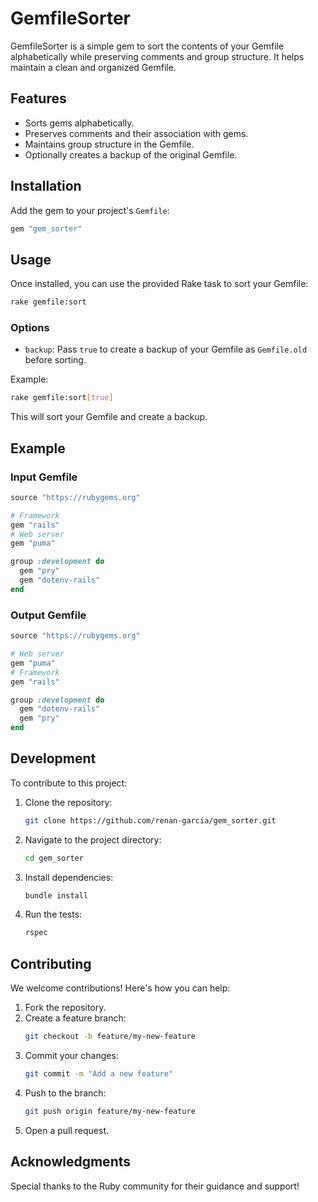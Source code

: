 # GemfileSorter

GemfileSorter is a simple gem to sort the contents of your Gemfile alphabetically while preserving comments and group structure. It helps maintain a clean and organized Gemfile.

## Features
* Sorts gems alphabetically.
* Preserves comments and their association with gems.
* Maintains group structure in the Gemfile.
* Optionally creates a backup of the original Gemfile.

## Installation
Add the gem to your project's `Gemfile`:

```ruby
gem "gem_sorter"
```

## Usage
Once installed, you can use the provided Rake task to sort your Gemfile:

```bash
rake gemfile:sort
```

### Options
* `backup`: Pass `true` to create a backup of your Gemfile as `Gemfile.old` before sorting.

Example:

```bash
rake gemfile:sort[true]
```

This will sort your Gemfile and create a backup.

## Example
### Input Gemfile
```ruby
source "https://rubygems.org"

# Framework
gem "rails"
# Web server
gem "puma"

group :development do
  gem "pry"
  gem "dotenv-rails"
end
```

### Output Gemfile
```ruby
source "https://rubygems.org"

# Web server
gem "puma"
# Framework
gem "rails"

group :development do
  gem "dotenv-rails"
  gem "pry"
end
```

## Development
To contribute to this project:

1. Clone the repository:
   ```bash
   git clone https://github.com/renan-garcia/gem_sorter.git
   ```
2. Navigate to the project directory:
   ```bash
   cd gem_sorter
   ```
3. Install dependencies:
   ```bash
   bundle install
   ```
4. Run the tests:
   ```bash
   rspec
   ```

## Contributing
We welcome contributions! Here's how you can help:

1. Fork the repository.
2. Create a feature branch:
   ```bash
   git checkout -b feature/my-new-feature
   ```
3. Commit your changes:
   ```bash
   git commit -m "Add a new feature"
   ```
4. Push to the branch:
   ```bash
   git push origin feature/my-new-feature
   ```
5. Open a pull request.

## Acknowledgments
Special thanks to the Ruby community for their guidance and support!
